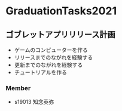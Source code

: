 ﻿# GraduationTasks2021

## ゴブレットアプリリリース計画
* ゲームのコンピューターを作る
* リリースまでのながれを経験する
* 更新までのながれを経験する
* チュートリアルを作る


### Member
* s19013 知念英弥
